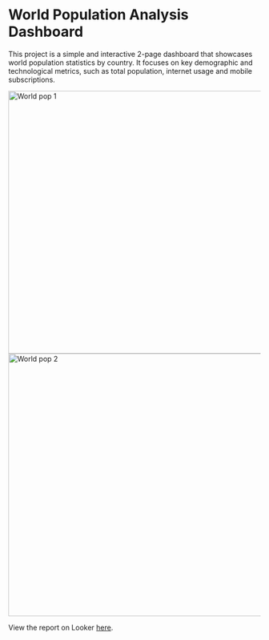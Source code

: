 # World Population Analysis Dashboard

This project is a simple and interactive 2-page dashboard that showcases world population statistics by country. It focuses on key demographic and technological metrics, such as total population, internet usage and mobile subscriptions.

<img width="524" alt="World pop 1" src="https://github.com/user-attachments/assets/f4d34e8c-dc83-4daa-ab18-51307d5c6784">
<img width="524" alt="World pop 2" src="https://github.com/user-attachments/assets/37f7194f-10ea-4f74-92a7-5cc8b081c203">

View the report on Looker [here](https://lookerstudio.google.com/s/qUIgyYjA5Ck).
